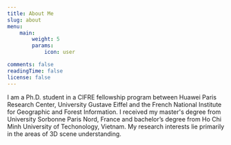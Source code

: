 ```yaml
---
title: About Me
slug: about
menu:
    main: 
        weight: 5
        params:
            icon: user

comments: false
readingTime: false
license: false
---
```


I am a Ph.D. student in a CIFRE fellowship program between Huawei Paris Research Center, University Gustave Eiffel and the French National Institute for Geographic and Forest Information.
I received my master's degree from University Sorbonne Paris Nord, France and bachelor’s degree from Ho Chi Minh University of Techonology, Vietnam.
My research interests lie primarily in the areas of 3D scene understanding.